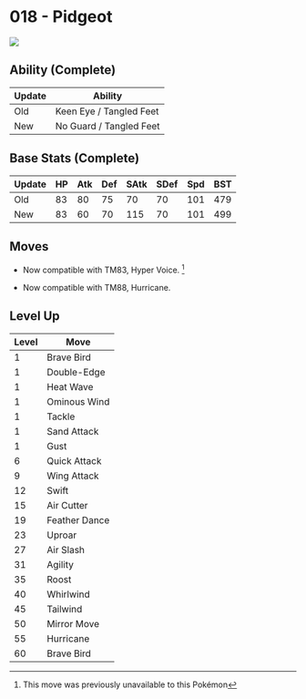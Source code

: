 # 018 - Pidgeot
![][018]

## Ability (Complete)

Update | Ability
---    | ---
Old    | Keen Eye / Tangled Feet
New    | No Guard / Tangled Feet

## Base Stats (Complete)

Update | HP | Atk | Def | SAtk | SDef | Spd | BST
---    | ---| --- | --- | ---  | ---  | --- | ---
Old    | 83 |  80 |  75 |  70  |  70  |  101  |  479
New    | 83 |  60 |  70 |  115  |  70  |  101  |  499

## Moves

 - Now compatible with TM83, Hyper Voice. [^1]

 - Now compatible with TM88, Hurricane.

## Level Up

Level | Move
---   | ---
  1   | Brave Bird
  1   | Double-Edge
  1   | Heat Wave
  1   | Ominous Wind
  1   | Tackle
  1   | Sand Attack
  1   | Gust
  6   | Quick Attack
  9   | Wing Attack
 12   | Swift
 15   | Air Cutter
 19   | Feather Dance
 23   | Uproar
 27   | Air Slash
 31   | Agility
 35   | Roost
 40   | Whirlwind
 45   | Tailwind
 50   | Mirror Move
 55   | Hurricane
 60   | Brave Bird



[018]: ../img/pokemon/018.png

[^1]: This move was previously unavailable to this Pokémon